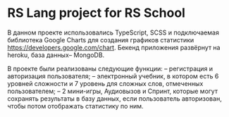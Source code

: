 # RS Lang project for RS School

В данном проекте использовались TypeScript, SCSS и подключаемая библиотека Google Charts для создания графиков статистики https://developers.google.com/chart. Бекенд приложения развёрнут на heroku, база данных– MongoDB.

В проекте были реализованы следующие функции:
– регистрация и авторизация пользователя;
– электронный учебник, в котором есть 6 уровней сложности и 7 уровень для сложных слов, отмеченных пользователем;
– 2 мини-игры, Аудиовызов и Спринт, которые могут сохранять результаты в базу данных, если пользователь авторизован, чтобы потом отображать статистику по ним.
